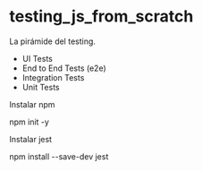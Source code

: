 # testing_js_from_scratch

La pirámide del testing.
- UI Tests
- End to End Tests (e2e)
- Integration Tests
- Unit Tests


Instalar npm

npm init -y

Instalar jest

npm install --save-dev jest
